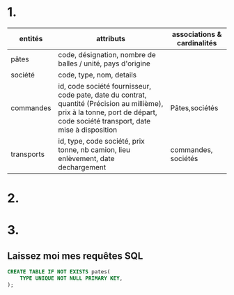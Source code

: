 # 1.

entités|attributs|associations & cardinalités
---|---|---
pâtes|code, désignation, nombre de balles / unité, pays d'origine|
société|code, type, nom, details|
commandes|id, code société fournisseur, code pate, date du contrat, quantité (Précision au millième), prix à la tonne, port de départ, code société transport, date mise à disposition|Pâtes,sociétés
transports|id, type, code société, prix tonne, nb camion, lieu enlèvement, date dechargement|commandes, sociétés

# 2.

    

# 3.

## Laissez moi mes requêtes SQL

```sql
CREATE TABLE IF NOT EXISTS pates(
    TYPE UNIQUE NOT NULL PRIMARY KEY,
);
```